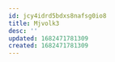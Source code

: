 ```yaml
---
id: jcy4idrd5bdxs8nafsg0io8
title: Mjvolk3
desc: ''
updated: 1682471781309
created: 1682471781309
---
```

